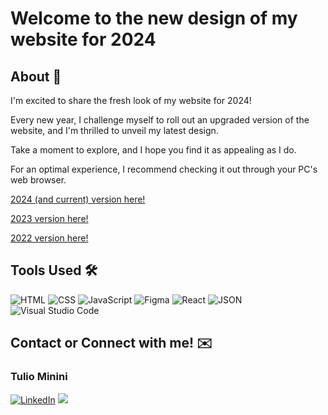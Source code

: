 # Welcome to the new design of my website for 2024

## About 💭

I'm excited to share the fresh look of my website for 2024!

Every new year, I challenge myself to roll out an upgraded version of the website, and I'm thrilled to unveil my latest design.

Take a moment to explore, and I hope you find it as appealing as I do. 

For an optimal experience, I recommend checking it out through your PC's web browser.

[2024 (and current) version here!](https://tuliominini.com/)

[2023 version here!](https://tulio-minini-v2.netlify.app/)

[2022 version here!](https://tulio-minini-v1.netlify.app/)

## Tools Used 🛠

![HTML](https://img.shields.io/badge/HTML5-E34F26?style=for-the-badge&logo=html5&logoColor=white)
![CSS](https://img.shields.io/badge/CSS3-1572B6?style=for-the-badge&logo=css3&logoColor=white)
![JavaScript](https://img.shields.io/badge/JavaScript-323330?style=for-the-badge&logo=javascript&logoColor=F7DF1E)
![Figma](https://img.shields.io/badge/Figma-F24E1E?style=for-the-badge&logo=figma&logoColor=white)
![React](https://img.shields.io/badge/React-20232A?style=for-the-badge&logo=react&logoColor=61DAFB)
![JSON](https://img.shields.io/badge/json-5E5C5C?style=for-the-badge&logo=json&logoColor=white)
![Visual Studio Code](https://img.shields.io/badge/Visual_Studio_Code-0078D4?style=for-the-badge&logo=visual%20studio%20code&logoColor=white)

## Contact or Connect with me! ✉️

### Tulio Minini

[![LinkedIn](https://img.shields.io/badge/LinkedIn-0077B5?style=for-the-badge&logo=linkedin&logoColor=white)](https://www.linkedin.com/in/tulio-minini/)
<a href = "mailto:tulio.mminini@gmail.com"><img src="https://img.shields.io/badge/Gmail-D14836?style=for-the-badge&logo=gmail&logoColor=white" target="_blank"></a>

